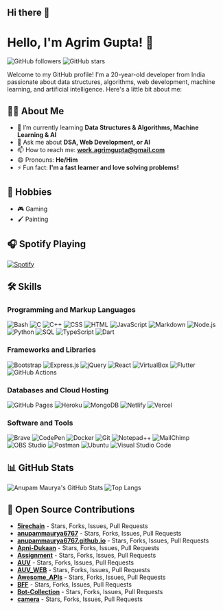 ## Hi there 👋

<!--
**AgrimGupta0510/AgrimGupta0510** is a ✨ _special_ ✨ repository because its `README.md` (this file) appears on your GitHub profile.

Here are some ideas to get you started:

- 🔭 I’m currently working on ...
- 🌱 I’m currently learning ...
- 👯 I’m looking to collaborate on ...
- 🤔 I’m looking for help with ...
- 💬 Ask me about ...
- 📫 How to reach me: ...
- 😄 Pronouns: ...
- ⚡ Fun fact: ...
-->

# Hello, I'm Agrim Gupta! 👋

![GitHub followers](https://img.shields.io/github/followers/anupammaurya6767?label=Follow&style=social) ![GitHub stars](https://img.shields.io/github/stars/anupammaurya6767?style=social)

Welcome to my GitHub profile! I'm a 20-year-old developer from India passionate about data structures, algorithms, web development, machine learning, and artificial intelligence. Here's a little bit about me:

## 🧑‍💻 About Me
- 🌱 I’m currently learning **Data Structures & Algorithms, Machine Learning & AI**
- 💬 Ask me about **DSA, Web Development, or AI**
- 📫 How to reach me: **[work.agrimgupta@gmail.com](mailto:work.agrimgupta@gmail.com)**
- 😄 Pronouns: **He/Him**
- ⚡ Fun fact: **I'm a fast learner and love solving problems!**

## 🌟 Hobbies
- 🎮 Gaming 
- 🖌  Painting

## 🎧 Spotify Playing
[![Spotify](https://spotify-github-profile.vercel.app/api/view?uid=your_spotify_uid&cover_image=true&theme=default)](https://spotify.com)

## 🛠️ Skills

### Programming and Markup Languages
![Bash](https://img.shields.io/badge/Bash-4EAA25?style=for-the-badge&logo=gnu-bash&logoColor=white)
![C](https://img.shields.io/badge/C-A8B9CC?style=for-the-badge&logo=c&logoColor=white)
![C++](https://img.shields.io/badge/C++-00599C?style=for-the-badge&logo=cplusplus&logoColor=white)
![CSS](https://img.shields.io/badge/CSS-1572B6?style=for-the-badge&logo=css3&logoColor=white)
![HTML](https://img.shields.io/badge/HTML-E34F26?style=for-the-badge&logo=html5&logoColor=white)
![JavaScript](https://img.shields.io/badge/JavaScript-F7DF1E?style=for-the-badge&logo=javascript&logoColor=black)
![Markdown](https://img.shields.io/badge/Markdown-000000?style=for-the-badge&logo=markdown&logoColor=white)
![Node.js](https://img.shields.io/badge/Node.js-339933?style=for-the-badge&logo=nodedotjs&logoColor=white)
![Python](https://img.shields.io/badge/Python-3776AB?style=for-the-badge&logo=python&logoColor=white)
![SQL](https://img.shields.io/badge/SQL-4479A1?style=for-the-badge&logo=mysql&logoColor=white)
![TypeScript](https://img.shields.io/badge/TypeScript-007ACC?style=for-the-badge&logo=typescript&logoColor=white)
![Dart](https://img.shields.io/badge/Dart-0175C2?style=for-the-badge&logo=dart&logoColor=white)

### Frameworks and Libraries
![Bootstrap](https://img.shields.io/badge/Bootstrap-7952B3?style=for-the-badge&logo=bootstrap&logoColor=white)
![Express.js](https://img.shields.io/badge/Express.js-000000?style=for-the-badge&logo=express&logoColor=white)
![jQuery](https://img.shields.io/badge/jQuery-0769AD?style=for-the-badge&logo=jquery&logoColor=white)
![React](https://img.shields.io/badge/React-61DAFB?style=for-the-badge&logo=react&logoColor=black)
![VirtualBox](https://img.shields.io/badge/VirtualBox-183A61?style=for-the-badge&logo=virtualbox&logoColor=white)
![Flutter](https://img.shields.io/badge/Flutter-02569B?style=for-the-badge&logo=flutter&logoColor=white)
![GitHub Actions](https://img.shields.io/badge/GitHub_Actions-2088FF?style=for-the-badge&logo=github-actions&logoColor=white)

### Databases and Cloud Hosting
![GitHub Pages](https://img.shields.io/badge/GitHub_Pages-222222?style=for-the-badge&logo=github-pages&logoColor=white)
![Heroku](https://img.shields.io/badge/Heroku-430098?style=for-the-badge&logo=heroku&logoColor=white)
![MongoDB](https://img.shields.io/badge/MongoDB-47A248?style=for-the-badge&logo=mongodb&logoColor=white)
![Netlify](https://img.shields.io/badge/Netlify-00C7B7?style=for-the-badge&logo=netlify&logoColor=white)
![Vercel](https://img.shields.io/badge/Vercel-000000?style=for-the-badge&logo=vercel&logoColor=white)

### Software and Tools
![Brave](https://img.shields.io/badge/Brave-FB542B?style=for-the-badge&logo=brave&logoColor=white)
![CodePen](https://img.shields.io/badge/CodePen-000000?style=for-the-badge&logo=codepen&logoColor=white)
![Docker](https://img.shields.io/badge/Docker-2496ED?style=for-the-badge&logo=docker&logoColor=white)
![Git](https://img.shields.io/badge/Git-F05032?style=for-the-badge&logo=git&logoColor=white)
![Notepad++](https://img.shields.io/badge/Notepad++-90E59A?style=for-the-badge&logo=notepadplusplus&logoColor=black)
![MailChimp](https://img.shields.io/badge/MailChimp-FFE01B?style=for-the-badge&logo=mailchimp&logoColor=black)
![OBS Studio](https://img.shields.io/badge/OBS_Studio-302E31?style=for-the-badge&logo=obsstudio&logoColor=white)
![Postman](https://img.shields.io/badge/Postman-FF6C37?style=for-the-badge&logo=postman&logoColor=white)
![Ubuntu](https://img.shields.io/badge/Ubuntu-E95420?style=for-the-badge&logo=ubuntu&logoColor=white)
![Visual Studio Code](https://img.shields.io/badge/Visual_Studio_Code-0078D4?style=for-the-badge&logo=visual-studio-code&logoColor=white)

## 📊 GitHub Stats
![Anupam Maurya's GitHub Stats](https://github-readme-stats.vercel.app/api?username=anupammaurya6767&show_icons=true&theme=radical)
![Top Langs](https://github-readme-stats.vercel.app/api/top-langs/?username=anupammaurya6767&layout=compact&theme=radical)

## 🎁 Open Source Contributions
- [**5irechain**](https://github.com/5irechain) - Stars, Forks, Issues, Pull Requests
- [**anupammaurya6767**](https://github.com/anupammaurya6767) - Stars, Forks, Issues, Pull Requests
- [**anupammaurya6767.github.io**](https://github.com/anupammaurya6767/anupammaurya6767.github.io) - Stars, Forks, Issues, Pull Requests
- [**Apni-Dukaan**](https://github.com/anupammaurya6767/Apni-Dukaan) - Stars, Forks, Issues, Pull Requests
- [**Assignment**](https://github.com/anupammaurya6767/Assignment) - Stars, Forks, Issues, Pull Requests
- [**AUV**](https://github.com/anupammaurya6767/AUV) - Stars, Forks, Issues, Pull Requests
- [**AUV_WEB**](https://github.com/anupammaurya6767/AUV_WEB) - Stars, Forks, Issues, Pull Requests
- [**Awesome_APIs**](https://github.com/anupammaurya6767/Awesome_APIs) - Stars, Forks, Issues, Pull Requests
- [**BFF**](https://github.com/anupammaurya6767/BFF) - Stars, Forks, Issues, Pull Requests
- [**Bot-Collection**](https://github.com/anupammaurya6767/Bot-Collection) - Stars, Forks, Issues, Pull Requests
- [**camera**](https://github.com/anupammaurya6767/camera) - Stars, Forks, Issues, Pull Requests
